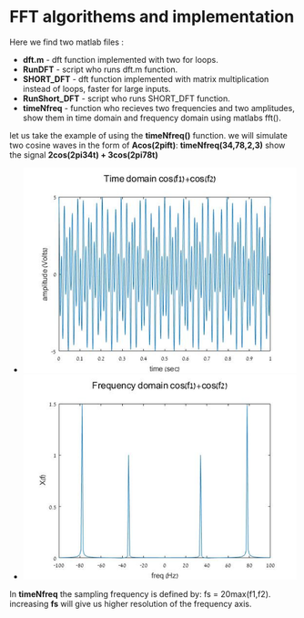 # FFT algorithems and implementation #
Here we find two matlab files :
* **dft.m** - dft function implemented with two for loops.
* **RunDFT** - script who runs dft.m function.
* **SHORT_DFT** - dft function implemented with matrix multiplication  instead of loops, faster for large inputs.
* **RunShort_DFT** - script who runs SHORT_DFT function.
* **timeNfreq** - function who recieves two frequencies and two amplitudes, show them in time domain and frequency domain using matlabs fft().

let us take the example of using the **timeNfreq()** function.
we will simulate two cosine waves in the form of **Acos(2pift)**:
**timeNfreq(34,78,2,3)** show the signal **2cos(2pi34t) + 3cos(2pi78t)**
* ![picture alt](https://github.com/amitsason/Digital-Signal-Processing-DSP-/blob/master/DFT/time%20domain.jpg)
* ![picture alt](https://github.com/amitsason/Digital-Signal-Processing-DSP-/blob/master/DFT/freq%20domain.jpg)

In **timeNfreq** the sampling frequency is defined by: fs = 20max(f1,f2).
increasing **fs** will give us higher resolution of the frequency axis. 
